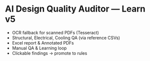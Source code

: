 # AI Design Quality Auditor — Learn v5
- OCR fallback for scanned PDFs (Tesseract)
- Structural, Electrical, Cooling QA (via reference CSVs)
- Excel report & Annotated PDFs
- Manual QA & Learning loop
- Clickable findings → promote to rules
